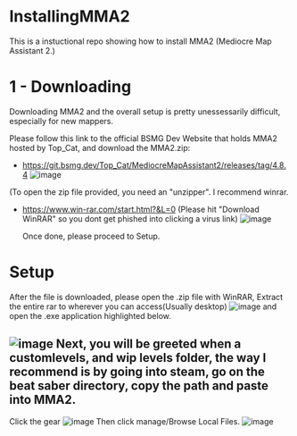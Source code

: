 # InstallingMMA2
This is a instuctional repo showing how to install MMA2 (Mediocre Map Assistant 2.)
# 1 - Downloading
Downloading MMA2 and the overall setup is pretty unessessarily difficult, especially for new mappers. 

Please follow this link to the official BSMG Dev Website that holds MMA2 hosted by Top_Cat, and download the MMA2.zip:
 * https://git.bsmg.dev/Top_Cat/MediocreMapAssistant2/releases/tag/4.8.4
 ![image](https://user-images.githubusercontent.com/38820051/153108460-8d7d44b9-7659-4d82-b91b-a7e724019485.png)



(To open the zip file provided, you need an "unzipper". I recommend winrar.

 * https://www.win-rar.com/start.html?&L=0 (Please hit "Download WinRAR" so you dont get phished into clicking a virus link)
       ![image](https://user-images.githubusercontent.com/38820051/153108414-211084c7-ab55-49bd-928e-65b5aafbfd48.png)
       
      
      Once done, please proceed to Setup.


# Setup
After the file is downloaded, please open the .zip file with WinRAR, Extract the entire rar to wherever you can access(Usually desktop) ![image](https://user-images.githubusercontent.com/38820051/153108874-a784fccf-f42a-4af2-b386-c2c311050541.png) and open the .exe application highlighted below.

![image](https://user-images.githubusercontent.com/38820051/153108745-30b0bcc4-358e-496b-b666-281e2775215f.png)
Next, you will be greeted when a customlevels, and wip levels folder, the way I recommend is by going into steam, go on the beat saber directory, copy the path and paste into MMA2.
---
Click the gear
![image](https://user-images.githubusercontent.com/38820051/153109730-cef74965-2096-435d-9cbd-36e1d100562d.png)
Then click manage/Browse Local Files.
![image](https://user-images.githubusercontent.com/38820051/153109791-7de69607-363e-4ade-b8db-8e72fb33078c.png)


